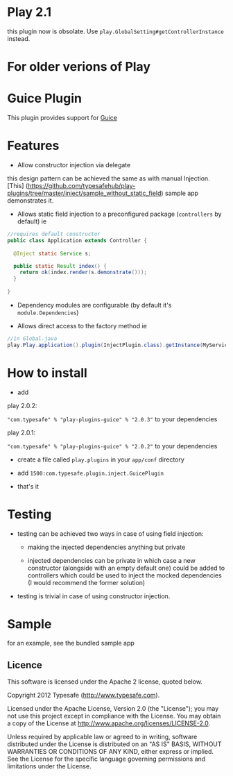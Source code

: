 # Play 2.1
this plugin now is obsolate. Use ```play.GlobalSetting#getControllerInstance``` instead.


# For older verions of Play

# Guice Plugin

This plugin provides support for [Guice](http://code.google.com/p/google-guice/)

# Features

* Allow constructor injection via delegate 

this design pattern can be achieved the same as with manual Injection. 
[This] (https://github.com/typesafehub/play-plugins/tree/master/inject/sample_without_static_field) sample app demonstrates it.

* Allows static field injection to a preconfigured package (```controllers``` by default) ie

```java
//requires default constructor
public class Application extends Controller {
  
  @Inject static Service s;

  public static Result index() {
    return ok(index.render(s.demonstrate()));
  }
  
}
```

* Dependency modules are configurable (by default it's ```module.Dependencies```)

* Allows direct access to the factory method ie 

```java
//in Global.java
play.Play.application().plugin(InjectPlugin.class).getInstance(MyServiceInterface.class)
```

# How to install

* add 

play 2.0.2:

```"com.typesafe" % "play-plugins-guice" % "2.0.3"``` to your dependencies

play 2.0.1:

```"com.typesafe" % "play-plugins-guice" % "2.0.2"``` to your dependencies


* create a file called ```play.plugins``` in your ```app/conf``` directory

* add ```1500:com.typesafe.plugin.inject.GuicePlugin```

* that's it

# Testing

* testing can be achieved two ways in case of using field injection:

  * making the injected dependencies anything but private

  * injected dependencies can be private in which case a new constructor (alongside with an empty default one) could be added to controllers which could be used to inject the mocked dependencies
  (I would recommend the former solution)

* testing is trivial in case of using constructor injection.

# Sample

for an example, see the bundled sample app


## Licence

This software is licensed under the Apache 2 license, quoted below.

Copyright 2012 Typesafe (http://www.typesafe.com).

Licensed under the Apache License, Version 2.0 (the "License"); you may not use this project except in compliance with the License. You may obtain a copy of the License at http://www.apache.org/licenses/LICENSE-2.0.

Unless required by applicable law or agreed to in writing, software distributed under the License is distributed on an "AS IS" BASIS, WITHOUT WARRANTIES OR CONDITIONS OF ANY KIND, either express or implied. See the License for the specific language governing permissions and limitations under the License.
